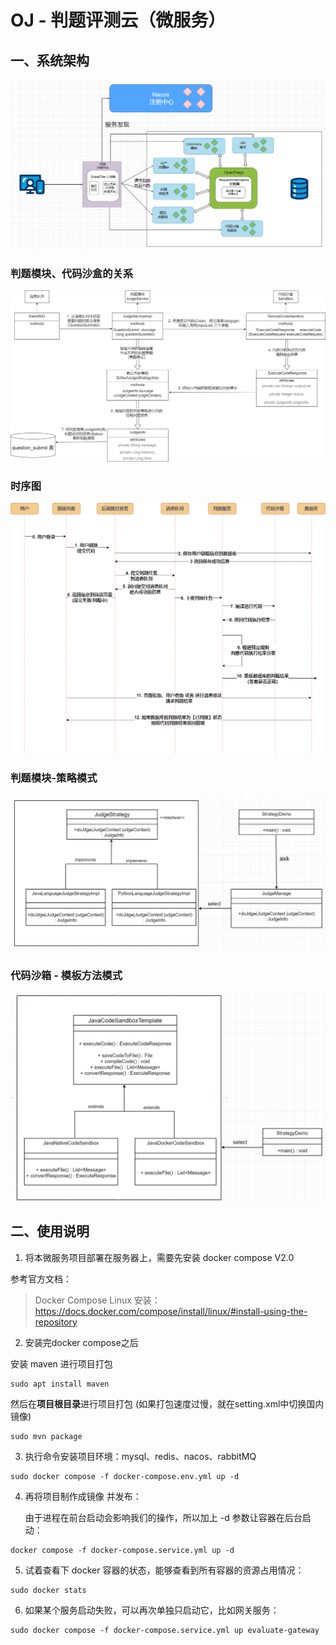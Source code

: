# OJ - 判题评测云（微服务）

## 一、系统架构

![oj判题评测云应用架构.png](images/oj判题评测云-应用架构.png)


### 判题模块、代码沙盒的关系
![判题模块、代码沙盒的关系.png](images/判题模块、代码沙盒的关系.png)


### 时序图
![evaluate-oj（时序图）.png](images/evaluate-oj（时序图）.png)


### 判题模块-策略模式
![判题模块-策略模式.png](images/判题模块-策略模式.png)


### 代码沙箱 - 模板方法模式
![代码沙箱 - 模板方法模式.png](images/代码沙箱-模板方法模式.png)

## 二、使用说明

1. 将本微服务项目部署在服务器上，需要先安装 docker compose V2.0

参考官方文档：
> Docker Compose Linux 安装：
> https://docs.docker.com/compose/install/linux/#install-using-the-repository


2. 安装完docker compose之后

安装 maven 进行项目打包

```shell
sudo apt install maven
```

然后在**项目根目录**进行项目打包 (如果打包速度过慢，就在setting.xml中切换国内镜像)

```shell
sudo mvn package
```

3. 执行命令安装项目环境：mysql、redis、nacos、rabbitMQ

```shell
sudo docker compose -f docker-compose.env.yml up -d
```

4. 再将项目制作成镜像 并发布：

   由于进程在前台启动会影响我们的操作，所以加上 -d 参数让容器在后台启动：

```shell
docker compose -f docker-compose.service.yml up -d
```

5. 试着查看下 docker 容器的状态，能够查看到所有容器的资源占用情况：
```shell
sudo docker stats
```
6. 如果某个服务启动失败，可以再次单独只启动它，比如网关服务：
```shell
sudo docker compose -f docker-compose.service.yml up evaluate-gateway
```
